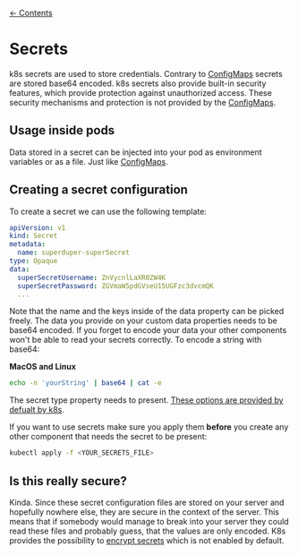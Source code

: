 [← Contents](../README.md)

# Secrets

k8s secrets are used to store credentials. Contrary to [ConfigMaps](./config-map.md) secrets are stored base64 encoded. k8s secrets also provide built-in security features, which provide protection against unauthorized access. These security mechanisms and protection is not provided by the [ConfigMaps](./config-map.md).

## Usage inside pods

Data stored in a secret can be injected into your pod as environment variables or as a file. Just like [ConfigMaps](./config-map.md).

## Creating a secret configuration

To create a secret we can use the following template:

```yaml
apiVersion: v1
kind: Secret
metadata:
  name: superduper-superSecret
type: Opaque
data:
  superSecretUsername: ZnVycnlLaXR0ZW4K
  superSecretPassword: ZGVmaW5pdGVseU15UGFzc3dvcmQK
  ...
```

Note that the name and the keys inside of the data property can be picked freely. The data you provide on your custom data properties needs to be base64 encoded. If you forget to encode your data your other components won't be able to read your secrets correctly. To encode a string with base64:

**MacOS and Linux**

```bash
echo -n 'yourString' | base64 | cat -e
```

The secret type property needs to present. [These options are provided by defualt by k8s](https://kubernetes.io/docs/concepts/configuration/secret/#secret-types).

If you want to use secrets make sure you apply them **before** you create any other component that needs the secret to be present:

```bash
kubectl apply -f <YOUR_SECRETS_FILE>
```

## Is this really secure?

Kinda. Since these secret configuration files are stored on your server and hopefully nowhere else, they are secure in the context of the server. This means that if somebody would manage to break into your server they could read these files and probably guess, that the values are only encoded. K8s provides the possibility to [encrypt secrets](https://kubernetes.io/docs/tasks/administer-cluster/encrypt-data/) which is not enabled by default.